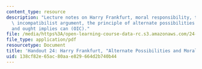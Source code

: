 ```yaml
---
content_type: resource
description: "Lecture notes on Harry Frankfurt, moral responsibility, the classic\
  \ incompatibilist argument, the principle of alternate possibilities (PAP),  \r\n\
  and ought implies can (OIC)."
file: /media/https%3A/open-learning-course-data-rc.s3.amazonaws.com/24-231-ethics-fall-2009/138cf82e65ac80aae829664d2b740b44_MIT24_231F09_lec25.pdf
file_type: application/pdf
resourcetype: Document
title: 'Handout 24: Harry Frankfurt, "Alternate Possibilities and Moral  Responsibility"'
uid: 138cf82e-65ac-80aa-e829-664d2b740b44
---
```

